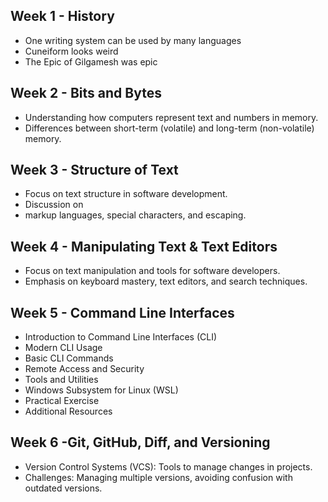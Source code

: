 ## Week 1 - History
- One writing system can be used by many languages
- Cuneiform looks weird
- The Epic of Gilgamesh was epic
## Week 2 - Bits and Bytes
- Understanding how computers represent text and numbers in memory.
- Differences between short-term (volatile) and long-term (non-volatile) memory.
## Week 3 - Structure of Text
- Focus on text structure in software development.
- Discussion on
- markup languages, special characters, and escaping.
##  Week 4 - Manipulating Text & Text Editors
- Focus on text manipulation and tools for software developers.
- Emphasis on keyboard mastery, text editors, and search techniques.
## Week 5 - Command Line Interfaces
- Introduction to Command Line Interfaces (CLI)
- Modern CLI Usage
- Basic CLI Commands
- Remote Access and Security
- Tools and Utilities
- Windows Subsystem for Linux (WSL)
- Practical Exercise
- Additional Resources
## Week 6 -Git, GitHub, Diff, and Versioning
- Version Control Systems (VCS): Tools to manage changes in projects.
- Challenges: Managing multiple versions, avoiding confusion with outdated versions.

